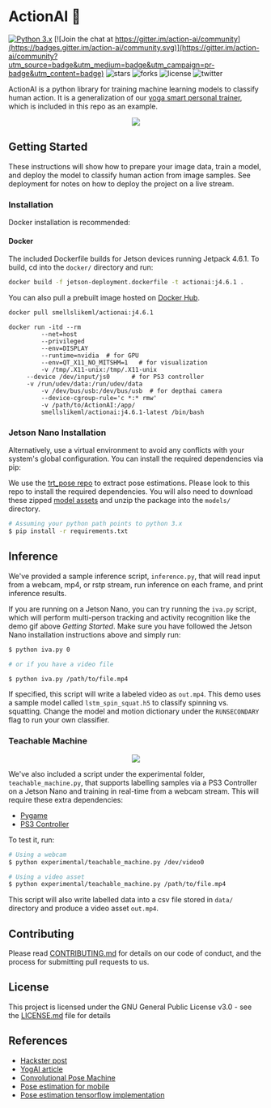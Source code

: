 # ActionAI 🤸

[![Python 3.x](https://img.shields.io/badge/python-3.x-blue.svg)](https://www.python.org/downloads/release/python-370/) [![Join the chat at https://gitter.im/action-ai/community](https://badges.gitter.im/action-ai/community.svg)](https://gitter.im/action-ai/community?utm_source=badge&utm_medium=badge&utm_campaign=pr-badge&utm_content=badge)
![stars](https://img.shields.io/github/stars/smellslikeml/ActionAI)
![forks](https://img.shields.io/github/forks/smellslikeml/ActionAI)
![license](https://img.shields.io/github/license/smellslikeml/ActionAI)
![twitter](https://img.shields.io/twitter/url?style=social&url=https%3A%2F%2Fgithub.com%2Fsmellslikeml%2FActionAI)

ActionAI is a python library for training machine learning models to classify human action. It is a generalization of our [yoga smart personal trainer](https://www.hackster.io/yogai/yogai-smart-personal-trainer-f53744), which is included in this repo as an example.

<p align="center">
  <img src="https://github.com/smellslikeml/ActionAI/blob/master/assets/ActionAI_main.gif">
</p>

## Getting Started 
These instructions will show how to prepare your image data, train a model, and deploy the model to classify human action from image samples. See deployment for notes on how to deploy the project on a live stream.


### Installation
Docker installation is recommended:

#### Docker
The included Dockerfile builds for Jetson devices running Jetpack 4.6.1. To build, cd into the `docker/` directory and run:
```bash
docker build -f jetson-deployment.dockerfile -t actionai:j4.6.1 .
```
You can also pull a prebuilt image hosted on [Docker Hub](https://hub.docker.com/repository/docker/smellslikeml/actionai/general).
```bash
docker pull smellslikeml/actionai:j4.6.1
```

```
docker run -itd --rm 
         --net=host 
         --privileged 
         --env=DISPLAY 
         --runtime=nvidia  # for GPU
         --env=QT_X11_NO_MITSHM=1   # for visualization
         -v /tmp/.X11-unix:/tmp/.X11-unix 
	 --device /dev/input/js0      # for PS3 controller
	 -v /run/udev/data:/run/udev/data
         -v /dev/bus/usb:/dev/bus/usb  # for depthai camera
         --device-cgroup-rule='c *:* rmw' 
         -v /path/to/ActionAI:/app/ 
         smellslikeml/actionai:j4.6.1-latest /bin/bash
```


### Jetson Nano Installation
Alternatively, use a virtual environment to avoid any conflicts with your system's global configuration. You can install the required dependencies via pip:

We use the [trt_pose repo](https://github.com/NVIDIA-AI-IOT/trt_pose) to extract pose estimations. Please look to this repo to install the required dependencies. 
You will also need to download these zipped [model assets](https://drive.google.com/open?id=1SkPn4vzZofCtwReodtAsnwYgVkONR5-G) and unzip the package into the ```models/``` directory. 

```bash
# Assuming your python path points to python 3.x 
$ pip install -r requirements.txt
```

## Inference 
We've provided a sample inference script, ```inference.py```, that will read input from a webcam, mp4, or rstp stream, run inference on each frame, and print inference results. 

If you are running on a Jetson Nano, you can try running the ```iva.py``` script, which will perform multi-person tracking and activity recognition like the demo gif above *Getting Started*. Make sure you have followed the Jetson Nano installation instructions above and simply run:
```bash
$ python iva.py 0

# or if you have a video file

$ python iva.py /path/to/file.mp4
```
If specified, this script will write a labeled video as ```out.mp4```. This demo uses a sample model called ```lstm_spin_squat.h5``` to classify spinning vs. squatting. Change the model and motion dictionary under the ```RUNSECONDARY``` flag to run your own classifier. 

### Teachable Machine
<p align="center">
  <img src="https://github.com/smellslikeml/ActionAI/blob/master/assets/teachable.gif">
</p>

We've also included a script under the experimental folder, ```teachable_machine.py```, that supports labelling samples via a PS3 Controller on a Jetson Nano and training in real-time from a webcam stream. This will require these extra dependencies:
* [Pygame](https://www.pygame.org/docs/ref/joystick.html)
* [PS3 Controller](https://docs.donkeycar.com/parts/controllers/#ps3-controller)

To test it, run:
``` bash
# Using a webcam
$ python experimental/teachable_machine.py /dev/video0  

# Using a video asset
$ python experimental/teachable_machine.py /path/to/file.mp4  
```
This script will also write labelled data into a csv file stored in ```data/``` directory and produce a video asset ```out.mp4```. 

## Contributing

Please read [CONTRIBUTING.md](CONTRIBUTING.md) for details on our code of conduct, and the process for submitting pull requests to us.

## License

This project is licensed under the GNU General Public License v3.0 - see the [LICENSE.md](LICENSE.md) file for details

## References

* [Hackster post](https://www.hackster.io/yogai/yogai-smart-personal-trainer-f53744)
* [YogAI article](https://www.raspberrypi.org/blog/yoga-training-with-yogai-and-a-raspberry-pi-smart-mirror-the-magpi-issue-80/)
* [Convolutional Pose Machine](https://arxiv.org/pdf/1602.00134.pdf)
* [Pose estimation for mobile](https://github.com/edvardHua/PoseEstimationForMobile)
* [Pose estimation tensorflow implementation](https://github.com/ildoonet/tf-pose-estimation)
